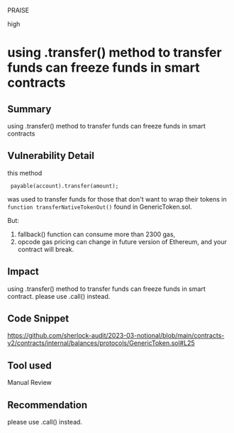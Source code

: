 PRAISE

high

# using .transfer() method to transfer funds can freeze funds in smart contracts

## Summary
using .transfer() method to transfer funds can freeze funds in smart contracts

## Vulnerability Detail
this method 
```solidity
 payable(account).transfer(amount);
```
was used to transfer funds for those that don't want to wrap their tokens in `function transferNativeTokenOut()` found in GenericToken.sol.

But:
1) fallback() function can consume more than 2300 gas, 
2) opcode gas pricing can change in future version of Ethereum, and your contract will break.

## Impact
using .transfer() method to transfer funds can freeze funds in smart contract. 
please use .call() instead.
## Code Snippet
https://github.com/sherlock-audit/2023-03-notional/blob/main/contracts-v2/contracts/internal/balances/protocols/GenericToken.sol#L25
## Tool used

Manual Review

## Recommendation
please use .call() instead.